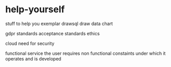 # help-yourself
stuff to help you
exemplar
drawsql draw data chart

gdpr standards
acceptance standards
ethics

cloud
need for security

functional
service the user requires
non functional
constaints under which  it operates and is developed 
